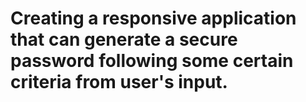 # Creating a responsive application that can generate a secure password following some certain criteria from user's input.
